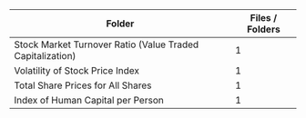 | Folder                                                    |   Files / Folders |
|-----------------------------------------------------------|-------------------|
| Stock Market Turnover Ratio (Value Traded Capitalization) |                 1 |
| Volatility of Stock Price Index                           |                 1 |
| Total Share Prices for All Shares                         |                 1 |
| Index of Human Capital per Person                         |                 1 |